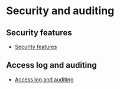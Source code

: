 # Security and auditing

## Security features 

* [Security features](security_features.md)

## Access log and auditing

* [Access log and auditing](auditing.md)

